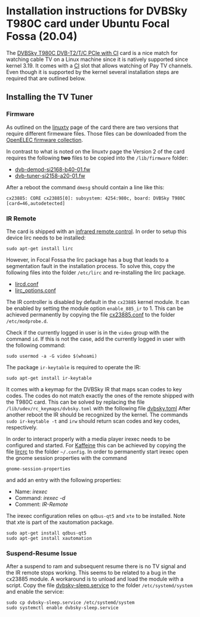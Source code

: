 # Installation instructions for DVBSky T980C card under Ubuntu Focal Fossa (20.04)
The
[DVBSky T980C DVB-T2/T/C PCIe with CI](http://www.dvbsky.net/Products_T980C.html)
card is a nice match for watching cable TV on a Linux machine since it is natively supported since kernel 3.19.
It comes with a [CI](https://en.wikipedia.org/wiki/Common_Interface) slot that allows watching of
Pay TV channels.
Even though it is supported by the kernel several installation steps are required that are outlined below.

## Installing the TV Tuner
### Firmware
As outlined on the 
[linuxtv](https://www.linuxtv.org/wiki/index.php/DVBSky_T980C)
page of the card there are two versions that require different firmeware files.
Those files can be downloaded from the 
[OpenELEC firmware collection](https://github.com/OpenELEC/dvb-firmware/tree/master/firmware).

In contrast to what is noted on the linuxtv page the
Version 2 of the card requires the following **two** files to be copied
into the `/lib/firmware` folder:
* [dvb-demod-si2168-b40-01.fw](ressources/dvb-demod-si2168-b40-01.fw)
* [dvb-tuner-si2158-a20-01.fw](ressources/dvb-tuner-si2158-a20-01.fw)

After a reboot the command `dmesg` should contain a line like this:
```
cx23885: CORE cx23885[0]: subsystem: 4254:980c, board: DVBSky T980C [card=46,autodetected]
```

### IR Remote
The card is shipped with an
[infrared remote control](https://www.amazon.de/DVBSky-T980C-DVB-T2-Common-Interface/dp/B01LXOY7BP).
In order to setup this device lirc needs to be installed:
```
sudo apt-get install lirc
```

However, in Focal Fossa the lirc package has a bug that leads to a segmentation fault
in the installation process. To solve this, copy the following files into
the folder `/etc/lirc` and re-installing the lirc package.
* [lircd.conf](ressources/lircd.conf)
* [lirc_options.conf](ressources/lirc_options.conf)

The IR controller is disabled by default in the `cx23885` kernel module.
It can be enabled by setting the module option `enable_885_ir` to 1.
This can be achieved permanently by copying the file
[cx23885.conf](ressources/cx23885.conf) to the folder `/etc/modprobe.d`.

Check if the currently logged in user is in the `video`
group with the command `id`.
If this is not the case, add the currently logged in user with the following command:
```
sudo usermod -a -G video $(whoami)
```

The package `ir-keytable` is required to operate the IR:
```
sudo apt-get install ir-keytable
```
It comes with a keymap for the DVBSky IR that maps
scan codes to key codes. The codes do not match exactly the ones of the
remote shipped with the T980C card. This can be solved by replacing
the file `/lib/udev/rc_keymaps/dvbsky.toml` with the following file
[dvbsky.toml](ressources/dvbsky.toml)
After another reboot the IR should be recognized by the kernel.
The commands `sudo ir-keytable -t` and `irw` should return
scan codes and key codes, respectively. 

In order to interact properly with a media player irexec needs to be
configured and started.
For [Kaffeine](https://wiki.ubuntuusers.de/Kaffeine/)
this can be achieved by copying the file
[lircrc](ressources/lircrc) to the folder `~/.config`.
In order to permanently start irexec open the gnome session properties
with the command
```
gnome-session-properties
```
and add an entry with the following properties:
* Name: _irexec_
* Command: _irexec -d_
* Comment: _IR-Remote_

The irexec configuration relies on `qdbus-qt5` and `xte` to be installed.
Note that xte is part of the xautomation package.
```
sudo apt-get install qdbus-qt5
sudo apt-get install xautomation
```

### Suspend-Resume Issue
After a suspend to ram and subsequent resume there is no TV signal and the IR remote stops working.
This seems to be related to a bug in the cx23885 module.
A workaround is to unload and load the module with a script.
Copy the file [dvbsky-sleep.service](ressources/dvbsky-sleep.service) to the folder
`/etc/systemd/system` and enable the service:
```
sudo cp dvbsky-sleep.service /etc/systemd/system
sudo systemctl enable dvbsky-sleep.service
```
